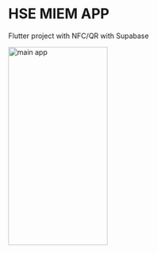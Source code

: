# HSE MIEM APP

Flutter project with NFC/QR with Supabase

<img src="https://user-images.githubusercontent.com/36255357/215263405-653b860f-d444-4c64-9465-65a7db7c8b9e.gif" alt="main app" width="200" height="400">
